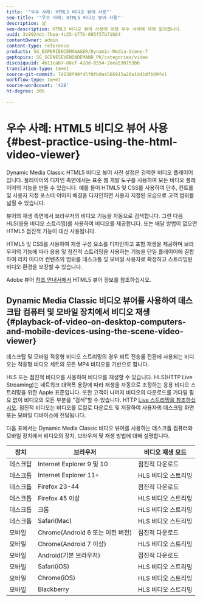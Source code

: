 ```yaml
---
title: '"우수 사례: HTML5 비디오 뷰어 사용"'
seo-title: '"우수 사례: HTML5 비디오 뷰어 사용"'
description: 널
seo-description: HTML5 비디오 뷰어 사용에 대한 우수 사례에 대해 알아봅니다.
uuid: 3c8924dc-7bea-4c25-b77b-005f57b71b64
contentOwner: admin
content-type: reference
products: SG_EXPERIENCEMANAGER/Dynamic-Media-Scene-7
geptopics: SG_SCENESEVENONDEMAND_PK/categories/video
discoiquuid: 4b11cab7-88cf-42dd-8554-2eea530753bb
translation-type: tm+mt
source-git-commit: 74238f90f45f0fb9a4566915a20a1d41dfb69fe1
workflow-type: tm+mt
source-wordcount: '428'
ht-degree: 30%

---
```



# 우수 사례: HTML5 비디오 뷰어 사용{#best-practice-using-the-html-video-viewer}

Dynamic Media Classic HTML5 비디오 뷰어 사전 설정은 강력한 비디오 플레이어입니다. 플레이어의 디자인 측면에서는 표준 웹 개발 도구를 사용하여 모든 비디오 플레이어의 기능을 만들 수 있습니다. 예를 들어 HTML5 및 CSS를 사용하여 단추, 컨트롤 및 사용자 지정 포스터 이미지 배경을 디자인하면 사용자 지정된 모습으로 고객 범위를 넓힐 수 있습니다.

뷰어의 재생 측면에서 브라우저의 비디오 기능을 자동으로 검색합니다. 그런 다음 HLS(응용 비디오 스트리밍)를 사용하여 비디오를 제공합니다. 또는 배달 방법이 없으면 HTML5 점진적 기능이 대신 사용됩니다.

HTML5 및 CSS를 사용하여 재생 구성 요소를 디자인하고 포함 재생을 제공하며 브라우저의 기능에 따라 응용 및 점진적 스트리밍을 사용하는 기능을 단일 플레이어에 결합하여 리치 미디어 컨텐츠의 범위를 데스크톱 및 모바일 사용자로 확장하고 스트리밍된 비디오 환경을 보장할 수 있습니다.

Adobe 뷰어 [참조 안내서에서](https://docs.adobe.com/content/help/en/dynamic-media-developer-resources/library/viewers-for-aem-assets-only/c-html5-aem-asset-viewers.html) HTML5 뷰어 정보를 참조하십시오.

## Dynamic Media Classic 비디오 뷰어를 사용하여 데스크탑 컴퓨터 및 모바일 장치에서 비디오 재생 {#playback-of-video-on-desktop-computers-and-mobile-devices-using-the-scene-video-viewer}

데스크탑 및 모바일 적응형 비디오 스트리밍의 경우 비트 전송률 전환에 사용되는 비디오는 적응형 비디오 세트의 모든 MP4 비디오를 기반으로 합니다.

HLS 또는 점진적 비디오를 사용하여 비디오를 재생할 수 있습니다. HLS(HTTP Live Streaming)는 네트워크 대역폭 용량에 따라 재생을 자동으로 조정하는 응용 비디오 스트리밍을 위한 Apple 표준입니다. 또한 고객이 나머지 비디오의 다운로드를 기다릴 필요 없이 비디오의 모든 부분을 &quot;검색&quot;할 수 있습니다. HTTP [Live 스트리밍을 참조하십시오](https://developer.apple.com/streaming/). 점진적 비디오는 비디오를 로컬로 다운로드 및 저장하여 사용자의 데스크탑 화면 또는 모바일 디바이스에 전달됩니다.

다음 표에서는 Dynamic Media Classic 비디오 뷰어를 사용하는 데스크톱 컴퓨터와 모바일 장치에서 비디오의 장치, 브라우저 및 재생 방법에 대해 설명합니다.

| 장치 | 브라우저 | 비디오 재생 모드 |
|--- |--- |--- |
| 데스크탑 | Internet Explorer 9 및 10 | 점진적 다운로드 |
| 데스크톱 | Internet Explorer 11+ | HLS 비디오 스트리밍 |
| 데스크톱 | Firefox 23-44 | 점진적 다운로드 |
| 데스크톱 | Firefox 45 이상 | HLS 비디오 스트리밍 |
| 데스크톱 | 크롬 | HLS 비디오 스트리밍 |
| 데스크톱 | Safari(Mac) | HLS 비디오 스트리밍 |
| 모바일 | Chrome(Android 6 또는 이전 버전) | 점진적 다운로드 |
| 모바일 | Chrome(Android 7 이상) | HLS 비디오 스트리밍 |
| 모바일 | Android(기본 브라우저) | 점진적 다운로드 |
| 모바일 | Safari(iOS) | HLS 비디오 스트리밍 |
| 모바일 | Chrome(iOS) | HLS 비디오 스트리밍 |
| 모바일 | Blackberry | HLS 비디오 스트리밍 |
